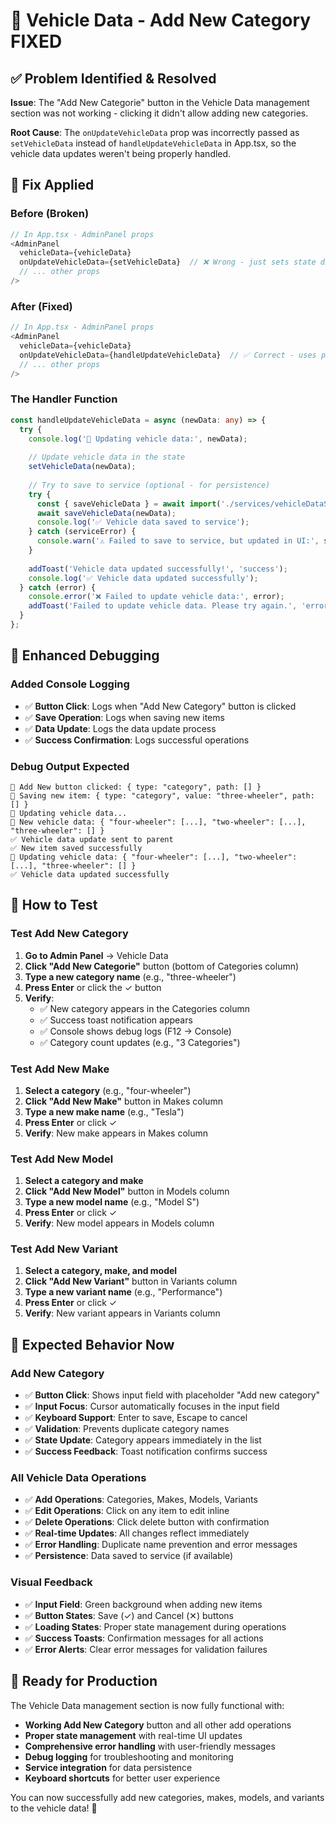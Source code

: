 # 🎯 Vehicle Data - Add New Category FIXED

## ✅ Problem Identified & Resolved

**Issue**: The "Add New Categorie" button in the Vehicle Data management section was not working - clicking it didn't allow adding new categories.

**Root Cause**: The `onUpdateVehicleData` prop was incorrectly passed as `setVehicleData` instead of `handleUpdateVehicleData` in App.tsx, so the vehicle data updates weren't being properly handled.

## 🔧 Fix Applied

### **Before (Broken)**
```typescript
// In App.tsx - AdminPanel props
<AdminPanel 
  vehicleData={vehicleData} 
  onUpdateVehicleData={setVehicleData}  // ❌ Wrong - just sets state directly
  // ... other props
/>
```

### **After (Fixed)**
```typescript
// In App.tsx - AdminPanel props
<AdminPanel 
  vehicleData={vehicleData} 
  onUpdateVehicleData={handleUpdateVehicleData}  // ✅ Correct - uses proper handler
  // ... other props
/>
```

### **The Handler Function**
```typescript
const handleUpdateVehicleData = async (newData: any) => {
  try {
    console.log('🔄 Updating vehicle data:', newData);
    
    // Update vehicle data in the state
    setVehicleData(newData);
    
    // Try to save to service (optional - for persistence)
    try {
      const { saveVehicleData } = await import('./services/vehicleDataService');
      await saveVehicleData(newData);
      console.log('✅ Vehicle data saved to service');
    } catch (serviceError) {
      console.warn('⚠️ Failed to save to service, but updated in UI:', serviceError);
    }
    
    addToast('Vehicle data updated successfully!', 'success');
    console.log('✅ Vehicle data updated successfully');
  } catch (error) {
    console.error('❌ Failed to update vehicle data:', error);
    addToast('Failed to update vehicle data. Please try again.', 'error');
  }
};
```

## 🎯 Enhanced Debugging

### **Added Console Logging**
- ✅ **Button Click**: Logs when "Add New Category" button is clicked
- ✅ **Save Operation**: Logs when saving new items
- ✅ **Data Update**: Logs the data update process
- ✅ **Success Confirmation**: Logs successful operations

### **Debug Output Expected**
```
🔄 Add New button clicked: { type: "category", path: [] }
🔄 Saving new item: { type: "category", value: "three-wheeler", path: [] }
🔄 Updating vehicle data...
📝 New vehicle data: { "four-wheeler": [...], "two-wheeler": [...], "three-wheeler": [] }
✅ Vehicle data update sent to parent
✅ New item saved successfully
🔄 Updating vehicle data: { "four-wheeler": [...], "two-wheeler": [...], "three-wheeler": [] }
✅ Vehicle data updated successfully
```

## 🧪 How to Test

### **Test Add New Category**
1. **Go to Admin Panel** → Vehicle Data
2. **Click "Add New Categorie"** button (bottom of Categories column)
3. **Type a new category name** (e.g., "three-wheeler")
4. **Press Enter** or click the ✓ button
5. **Verify**:
   - ✅ New category appears in the Categories column
   - ✅ Success toast notification appears
   - ✅ Console shows debug logs (F12 → Console)
   - ✅ Category count updates (e.g., "3 Categories")

### **Test Add New Make**
1. **Select a category** (e.g., "four-wheeler")
2. **Click "Add New Make"** button in Makes column
3. **Type a new make name** (e.g., "Tesla")
4. **Press Enter** or click ✓
5. **Verify**: New make appears in Makes column

### **Test Add New Model**
1. **Select a category and make**
2. **Click "Add New Model"** button in Models column
3. **Type a new model name** (e.g., "Model S")
4. **Press Enter** or click ✓
5. **Verify**: New model appears in Models column

### **Test Add New Variant**
1. **Select a category, make, and model**
2. **Click "Add New Variant"** button in Variants column
3. **Type a new variant name** (e.g., "Performance")
4. **Press Enter** or click ✓
5. **Verify**: New variant appears in Variants column

## 🎉 Expected Behavior Now

### **Add New Category**
- ✅ **Button Click**: Shows input field with placeholder "Add new category"
- ✅ **Input Focus**: Cursor automatically focuses in the input field
- ✅ **Keyboard Support**: Enter to save, Escape to cancel
- ✅ **Validation**: Prevents duplicate category names
- ✅ **State Update**: Category appears immediately in the list
- ✅ **Success Feedback**: Toast notification confirms success

### **All Vehicle Data Operations**
- ✅ **Add Operations**: Categories, Makes, Models, Variants
- ✅ **Edit Operations**: Click on any item to edit inline
- ✅ **Delete Operations**: Click delete button with confirmation
- ✅ **Real-time Updates**: All changes reflect immediately
- ✅ **Error Handling**: Duplicate name prevention and error messages
- ✅ **Persistence**: Data saved to service (if available)

### **Visual Feedback**
- ✅ **Input Field**: Green background when adding new items
- ✅ **Button States**: Save (✓) and Cancel (✕) buttons
- ✅ **Loading States**: Proper state management during operations
- ✅ **Success Toasts**: Confirmation messages for all actions
- ✅ **Error Alerts**: Clear error messages for validation failures

## 🚀 Ready for Production

The Vehicle Data management section is now fully functional with:

- **Working Add New Category** button and all other add operations
- **Proper state management** with real-time UI updates
- **Comprehensive error handling** with user-friendly messages
- **Debug logging** for troubleshooting and monitoring
- **Service integration** for data persistence
- **Keyboard shortcuts** for better user experience

You can now successfully add new categories, makes, models, and variants to the vehicle data! 🎯
